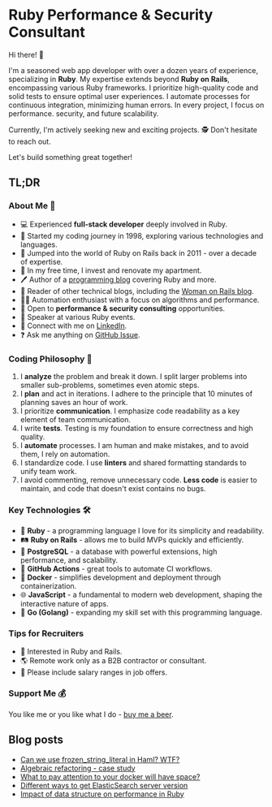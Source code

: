 # Ruby Performance & Security Consultant

Hi there! 👋

I'm a seasoned web app developer with over a dozen years of experience,
specializing in **Ruby**.
My expertise extends beyond **Ruby on Rails**, encompassing various Ruby frameworks.
I prioritize high-quality code and solid tests to ensure optimal user experiences.
I automate processes for continuous integration, minimizing human errors.
In every project, I focus on performance. security, and future scalability.

Currently, I'm actively seeking new and exciting projects. 🕵
Don't hesitate to reach out.

Let's build something great together!

## TL;DR

### About Me 🙋

- 💻 Experienced **full-stack developer** deeply involved in Ruby.
- 🚀 Started my coding journey in 1998, exploring various technologies and languages.
- 🚂 Jumped into the world of Ruby on Rails back in 2011 - over a decade of expertise.
- 🌱 In my free time, I invest and renovate my apartment.
- 🖊 Author of a [programming blog](https://torrocus.com/blog/)
  covering Ruby and more.
- 📖 Reader of other technical blogs,
  including the [Woman on Rails blog](https://womanonrails.com/).
- 👩‍💻 Automation enthusiast with a focus on algorithms and performance.
- 🎯 Open to **performance & security consulting** opportunities.
- 🎤️ Speaker at various Ruby events.
- 💬 Connect with me on [LinkedIn](https://linkedin.com/in/torrocus).
- ❓ Ask me anything on [GitHub Issue](https://github.com/torrocus/torrocus/issues/new).

### Coding Philosophy 📜

1. I **analyze** the problem and break it down. I split larger problems
   into smaller sub-problems, sometimes even atomic steps.
2. I **plan** and act in iterations. I adhere to the principle
   that 10 minutes of planning saves an hour of work.
3. I prioritize **communication**. I emphasize code readability
   as a key element of team communication.
4. I write **tests**. Testing is my foundation to ensure correctness
   and high quality.
5. I **automate** processes. I am human and make mistakes, and to avoid them,
   I rely on automation.
6. I standardize code. I use **linters** and shared formatting standards
   to unify team work.
7. I avoid commenting, remove unnecessary code. **Less code** is easier
   to maintain, and code that doesn't exist contains no bugs.

### Key Technologies 🛠️

- 💎 **Ruby** - a programming language I love for its simplicity and readability.
- 🛤️ **Ruby on Rails** - allows me to build MVPs quickly and efficiently.
- 🐘 **PostgreSQL** - a database with powerful extensions, high performance,
  and scalability.
- 🤖 **GitHub Actions** - great tools to automate CI workflows.
- 🐳 **Docker** - simplifies development and deployment through containerization.
- 🌐 **JavaScript** - a fundamental to modern web development,
  shaping the interactive nature of apps.
- 🐹 **Go (Golang)** - expanding my skill set with this programming language.

### Tips for Recruiters

- 💎 Interested in Ruby and Rails.
- 🌎 Remote work only as a B2B contractor or consultant.
- 💸 Please include salary ranges in job offers.

### Support Me 💰

You like me or you like what I do - [buy me a beer](https://www.buymeacoffee.com/torrocus).

## Blog posts
<!-- BLOG-POST-LIST:START -->
- [Can we use frozen_string_literal in Haml? WTF?](https://torrocus.com/blog/haml-with-frozen-string-literal-wtf/)
- [Algebraic refactoring - case study](https://torrocus.com/blog/algebraic-refactoring-case-study/)
- [What to pay attention to your docker will have space?](https://torrocus.com/blog/how-to-take-care-of-space-for-docker-in-ubuntu/)
- [Different ways to get ElasticSearch server version](https://torrocus.com/blog/how-to-get-elasticsearch-server-version/)
- [Impact of data structure on performance in Ruby](https://torrocus.com/blog/ruby-performance-vs-data-structure/)
<!-- BLOG-POST-LIST:END -->
